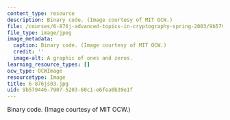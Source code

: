 ```yaml
---
content_type: resource
description: Binary code. (Image courtesy of MIT OCW.)
file: /courses/6-876j-advanced-topics-in-cryptography-spring-2003/9b5794467907520360c1e6fea0b39e1f_6-876js03.jpg
file_type: image/jpeg
image_metadata:
  caption: Binary code. (Image courtesy of MIT OCW.)
  credit: ''
  image-alt: A graphic of ones and zeros.
learning_resource_types: []
ocw_type: OCWImage
resourcetype: Image
title: 6-876js03.jpg
uid: 9b579446-7907-5203-60c1-e6fea0b39e1f
---
```

Binary code. (Image courtesy of MIT OCW.)

